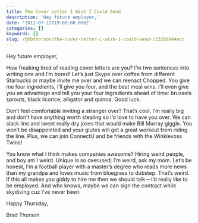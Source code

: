 ```yaml
---
title: The Cover Letter I Wish I Could Send
description: 'Hey future employer,'
date: '2012-07-12T19:00:00.000Z'
categories: []
keywords: []
slug: /@bbthorson/the-cover-letter-i-wish-i-could-send-c23266944ecc
---
```


Hey future employer,

How freaking tired of reading cover letters are you? I’m two sentences into writing one and I’m bored! Let’s just Skype over coffee from different Starbucks or maybe invite me over and we can reenact Chopped. You give me four ingredients, I’ll give you four, and the best meal wins. I’ll even give you an advantage and tell you your four ingredients ahead of time: brussels sprouts, black licorice, alligator and quinoa. Good luck.

Don’t feel comfortable inviting a stranger over? That’s cool, I’m really big and don’t have anything worth stealing so I’d love to have you over. We can slack line and tweet really dry jokes that would make Bill Murray giggle. You won’t be disappointed and your glutes will get a great workout from riding the line. Plus, we can join ConnectU and be friends with the Winklevoss Twins!

You know what I think makes companies awesome? Hiring weird people, and boy am I weird. Unique is so overused; I’m weird, ask my mom. Let’s be honest, I’m a football player with a master’s degree who reads more news than my grandpa and loves music from bluegrass to dubstep. That’s weird. If this all makes you giddy to hire me then we should talk — I’d really like to be employed. And who knows, maybe we can sign the contract while skydiving cuz I’ve never been.

Happy Thursday,

Brad Thorson